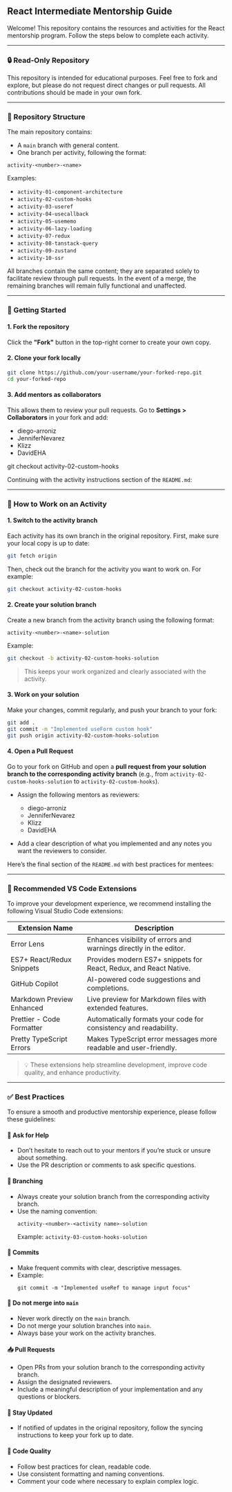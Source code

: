 ##  React Intermediate Mentorship Guide

Welcome! This repository contains the resources and activities for the React mentorship program. Follow the steps below to complete each activity.

---

### 🔒 Read-Only Repository

This repository is intended for educational purposes. Feel free to fork and explore, but please do not request direct changes or pull requests. All contributions should be made in your own fork.

---

### 📁 Repository Structure

The main repository contains:

- A `main` branch with general content.
- One branch per activity, following the format:

```
activity-<number>-<name>
```

Examples:

- `activity-01-component-architecture`
- `activity-02-custom-hooks`
- `activity-03-useref`
- `activity-04-usecallback`
- `activity-05-usememo`
- `activity-06-lazy-loading`
- `activity-07-redux`
- `activity-08-tanstack-query`
- `activity-09-zustand`
- `activity-10-ssr`

All branches contain the same content; they are separated solely to facilitate review through pull requests. In the event of a merge, the remaining branches will remain fully functional and unaffected.

---

### 🚀 Getting Started

#### 1. Fork the repository

Click the **"Fork"** button in the top-right corner to create your own copy.

#### 2. Clone your fork locally

```bash
git clone https://github.com/your-username/your-forked-repo.git
cd your-forked-repo
```

#### 3. Add mentors as collaborators

This allows them to review your pull requests. Go to **Settings > Collaborators** in your fork and add:

- diego-arroniz
- JenniferNevarez
- Klizz
- DavidEHA

git checkout activity-02-custom-hooks

Continuing with the activity instructions section of the `README.md`:

---

### 🧩 How to Work on an Activity

#### 1. Switch to the activity branch

Each activity has its own branch in the original repository. First, make sure your local copy is up to date:

```bash
git fetch origin
```

Then, check out the branch for the activity you want to work on. For example:

```bash
git checkout activity-02-custom-hooks
```

#### 2. Create your solution branch

Create a new branch from the activity branch using the following format:

```
activity-<number>-<name>-solution
```

Example:

```bash
git checkout -b activity-02-custom-hooks-solution
```

> This keeps your work organized and clearly associated with the activity.

#### 3. Work on your solution

Make your changes, commit regularly, and push your branch to your fork:

```bash
git add .
git commit -m "Implemented useForm custom hook"
git push origin activity-02-custom-hooks-solution
```

#### 4. Open a Pull Request

Go to your fork on GitHub and open a **pull request from your solution branch to the corresponding activity branch** (e.g., from `activity-02-custom-hooks-solution` to `activity-02-custom-hooks`).

- Assign the following mentors as reviewers:

  - diego-arroniz
  - JenniferNevarez
  - Klizz
  - DavidEHA

- Add a clear description of what you implemented and any notes you want the reviewers to consider.

Here’s the final section of the `README.md` with best practices for mentees:

---

### 🔌 Recommended VS Code Extensions

To improve your development experience, we recommend installing the following Visual Studio Code extensions:

| Extension Name            | Description                                                        |
| ------------------------- | ------------------------------------------------------------------ |
| Error Lens                | Enhances visibility of errors and warnings directly in the editor. |
| ES7+ React/Redux Snippets | Provides modern ES7+ snippets for React, Redux, and React Native.  |
| GitHub Copilot            | AI-powered code suggestions and completions.                       |
| Markdown Preview Enhanced | Live preview for Markdown files with extended features.            |
| Prettier - Code Formatter | Automatically formats your code for consistency and readability.   |
| Pretty TypeScript Errors  | Makes TypeScript error messages more readable and user-friendly.   |

> 💡 These extensions help streamline development, improve code quality, and enhance productivity.

---

### ✅ Best Practices

To ensure a smooth and productive mentorship experience, please follow these guidelines:

#### 🧠 Ask for Help

- Don’t hesitate to reach out to your mentors if you’re stuck or unsure about something.
- Use the PR description or comments to ask specific questions.

#### 📌 Branching

- Always create your solution branch from the corresponding activity branch.
- Use the naming convention:
  ```
  activity-<number>-<activity name>-solution
  ```
  Example: `activity-03-custom-hooks-solution`

#### 💬 Commits

- Make frequent commits with clear, descriptive messages.
- Example:
  ```
  git commit -m "Implemented useRef to manage input focus"
  ```

#### 🚫 Do not merge into `main`

- Never work directly on the `main` branch.
- Do not merge your solution branches into `main`.
- Always base your work on the activity branches.

#### 📥 Pull Requests

- Open PRs from your solution branch to the corresponding activity branch.
- Assign the designated reviewers.
- Include a meaningful description of your implementation and any questions or blockers.

#### 🔄 Stay Updated

- If notified of updates in the original repository, follow the syncing instructions to keep your fork up to date.

#### 🧼 Code Quality

- Follow best practices for clean, readable code.
- Use consistent formatting and naming conventions.
- Comment your code where necessary to explain complex logic.
